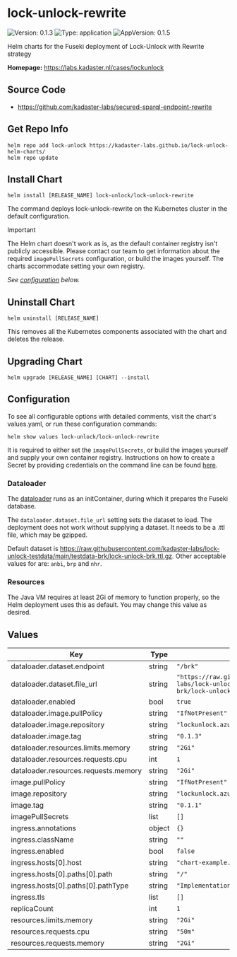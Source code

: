 # lock-unlock-rewrite

![Version: 0.1.3](https://img.shields.io/badge/Version-0.1.3-informational?style=flat-square) ![Type: application](https://img.shields.io/badge/Type-application-informational?style=flat-square) ![AppVersion: 0.1.5](https://img.shields.io/badge/AppVersion-0.1.5-informational?style=flat-square)

Helm charts for the Fuseki deployment of Lock-Unlock with Rewrite strategy

**Homepage:** <https://labs.kadaster.nl/cases/lockunlock>

## Source Code

* <https://github.com/kadaster-labs/secured-sparql-endpoint-rewrite>

## Get Repo Info
```console
helm repo add lock-unlock https://kadaster-labs.github.io/lock-unlock-helm-charts/
helm repo update
```

## Install Chart
```console
helm install [RELEASE_NAME] lock-unlock/lock-unlock-rewrite
```

The command deploys lock-unlock-rewrite on the Kubernetes cluster in the default configuration.

> [!IMPORTANT]
> The Helm chart doesn't work as is, as the default container registry isn't publicly accessible. Please contact our team to get information about the required `imagePullSecrets` configuration, or build the images yourself. The charts accommodate setting your own registry.

_See [configuration](#configuration) below._

## Uninstall Chart
```console
helm uninstall [RELEASE_NAME]
```

This removes all the Kubernetes components associated with the chart and deletes the release.

## Upgrading Chart
```console
helm upgrade [RELEASE_NAME] [CHART] --install
```

## Configuration
To see all configurable options with detailed comments, visit the chart's values.yaml, or run these configuration commands:

```console
helm show values lock-unlock/lock-unlock-rewrite
```

It is required to either set the `imagePullSecrets`, or build the images yourself and supply your own container registry. Instructions on how to create a Secret by providing credentials on the command line can be found [here](https://kubernetes.io/docs/tasks/configure-pod-container/pull-image-private-registry/#create-a-secret-by-providing-credentials-on-the-command-line).

### Dataloader
The [dataloader](https://github.com/kadaster-labs/lock-unlock-testdata/tree/main/lock-unlock-dataloader) runs as an initContainer, during which it prepares the Fuseki database.

The `dataloader.dataset.file_url` setting sets the dataset to load. The deployment does not work without supplying a dataset. It needs to be a .ttl file, which may be gzipped.

Default dataset is https://raw.githubusercontent.com/kadaster-labs/lock-unlock-testdata/main/testdata-brk/lock-unlock-brk.ttl.gz. Other acceptable values for are: `anbi`, `brp` and `nhr`.

### Resources
The Java VM requires at least 2Gi of memory to function properly, so the Helm deployment uses this as default. You may change this value as desired.

## Values

| Key | Type | Default | Description |
|-----|------|---------|-------------|
| dataloader.dataset.endpoint | string | `"/brk"` |  |
| dataloader.dataset.file_url | string | `"https://raw.githubusercontent.com/kadaster-labs/lock-unlock-testdata/main/testdata-brk/lock-unlock-brk.ttl.gz"` |  |
| dataloader.enabled | bool | `true` |  |
| dataloader.image.pullPolicy | string | `"IfNotPresent"` |  |
| dataloader.image.repository | string | `"lockunlock.azurecr.io/dataloader"` |  |
| dataloader.image.tag | string | `"0.1.3"` |  |
| dataloader.resources.limits.memory | string | `"2Gi"` |  |
| dataloader.resources.requests.cpu | int | `1` |  |
| dataloader.resources.requests.memory | string | `"2Gi"` |  |
| image.pullPolicy | string | `"IfNotPresent"` |  |
| image.repository | string | `"lockunlock.azurecr.io/rewrite"` |  |
| image.tag | string | `"0.1.1"` |  |
| imagePullSecrets | list | `[]` |  |
| ingress.annotations | object | `{}` |  |
| ingress.className | string | `""` |  |
| ingress.enabled | bool | `false` |  |
| ingress.hosts[0].host | string | `"chart-example.local"` |  |
| ingress.hosts[0].paths[0].path | string | `"/"` |  |
| ingress.hosts[0].paths[0].pathType | string | `"ImplementationSpecific"` |  |
| ingress.tls | list | `[]` |  |
| replicaCount | int | `1` |  |
| resources.limits.memory | string | `"2Gi"` |  |
| resources.requests.cpu | string | `"50m"` |  |
| resources.requests.memory | string | `"2Gi"` |  |
